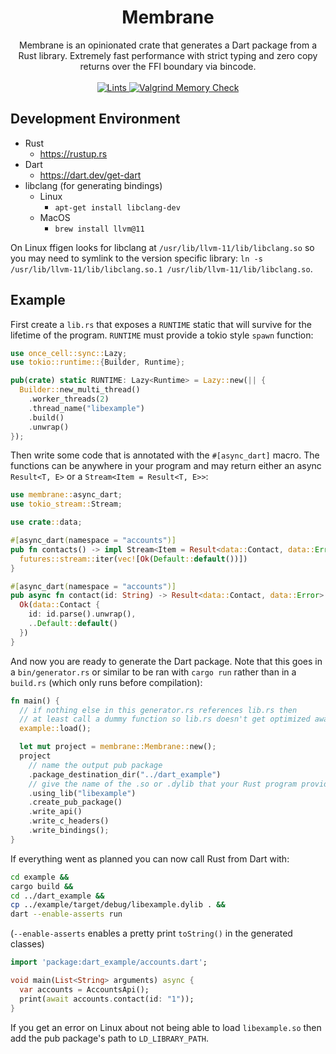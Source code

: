 <h1 align="center">Membrane</h1>
<div align="center">
  Membrane is an opinionated crate that generates a Dart package from a Rust library. Extremely fast performance with strict typing and zero copy returns over the FFI boundary via bincode.
</div>

<br />

<div align="center">
  <a href="https://github.com/jerel/membrane">
    <img src="https://github.com/jerel/membrane/workflows/Clippy%20%26%20Format/badge.svg"
      alt="Lints" />
  </a>
  <a href="https://github.com/jerel/membrane">
    <img src="https://github.com/jerel/membrane/workflows/Valgrind%20Memory%20Check/badge.svg"
      alt="Valgrind Memory Check" />
  </a>
</div>

## Development Environment

* Rust
  * https://rustup.rs
* Dart
  * https://dart.dev/get-dart
* libclang (for generating bindings)
  * Linux
    * `apt-get install libclang-dev`
  * MacOS
    * `brew install llvm@11`

On Linux ffigen looks for libclang at `/usr/lib/llvm-11/lib/libclang.so` so you may need to symlink to the version specific library: `ln -s /usr/lib/llvm-11/lib/libclang.so.1 /usr/lib/llvm-11/lib/libclang.so`.

## Example

First create a `lib.rs` that exposes a `RUNTIME` static that will survive for the lifetime of the program. `RUNTIME` must provide a tokio style `spawn` function:
``` rust
use once_cell::sync::Lazy;
use tokio::runtime::{Builder, Runtime};

pub(crate) static RUNTIME: Lazy<Runtime> = Lazy::new(|| {
  Builder::new_multi_thread()
    .worker_threads(2)
    .thread_name("libexample")
    .build()
    .unwrap()
});
```

Then write some code that is annotated with the `#[async_dart]` macro. The functions can be anywhere in your program and may return either an async `Result<T, E>` or a `Stream<Item = Result<T, E>>`:

``` rust
use membrane::async_dart;
use tokio_stream::Stream;

use crate::data;

#[async_dart(namespace = "accounts")]
pub fn contacts() -> impl Stream<Item = Result<data::Contact, data::Error>> {
  futures::stream::iter(vec![Ok(Default::default())])
}

#[async_dart(namespace = "accounts")]
pub async fn contact(id: String) -> Result<data::Contact, data::Error> {
  Ok(data::Contact {
    id: id.parse().unwrap(),
    ..Default::default()
  })
}
```

And now you are ready to generate the Dart package. Note that this goes in a `bin/generator.rs` or similar to be ran with `cargo run` rather than in a `build.rs` (which only runs before compilation):

``` rust
fn main() {
  // if nothing else in this generator.rs references lib.rs then
  // at least call a dummy function so lib.rs doesn't get optimized away
  example::load();

  let mut project = membrane::Membrane::new();
  project
    // name the output pub package
    .package_destination_dir("../dart_example")
    // give the name of the .so or .dylib that your Rust program provides
    .using_lib("libexample")
    .create_pub_package()
    .write_api()
    .write_c_headers()
    .write_bindings();
}
```

If everything went as planned you can now call Rust from Dart with:

``` bash
cd example &&
cargo build &&
cd ../dart_example &&
cp ../example/target/debug/libexample.dylib . &&
dart --enable-asserts run
```
(`--enable-asserts` enables a pretty print `toString()` in the generated classes)

``` dart
import 'package:dart_example/accounts.dart';

void main(List<String> arguments) async {
  var accounts = AccountsApi();
  print(await accounts.contact(id: "1"));
}
```

If you get an error on Linux about not being able to load `libexample.so` then add the pub package's path to `LD_LIBRARY_PATH`.
